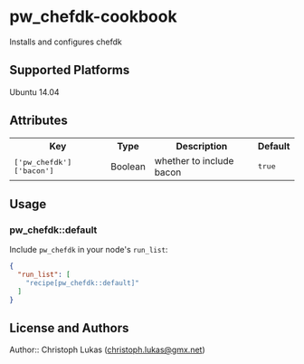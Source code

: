 # pw_chefdk-cookbook

Installs and configures chefdk

## Supported Platforms

Ubuntu 14.04

## Attributes

<table>
  <tr>
    <th>Key</th>
    <th>Type</th>
    <th>Description</th>
    <th>Default</th>
  </tr>
  <tr>
    <td><tt>['pw_chefdk']['bacon']</tt></td>
    <td>Boolean</td>
    <td>whether to include bacon</td>
    <td><tt>true</tt></td>
  </tr>
</table>

## Usage

### pw_chefdk::default

Include `pw_chefdk` in your node's `run_list`:

```json
{
  "run_list": [
    "recipe[pw_chefdk::default]"
  ]
}
```

## License and Authors

Author:: Christoph Lukas (<christoph.lukas@gmx.net>)
